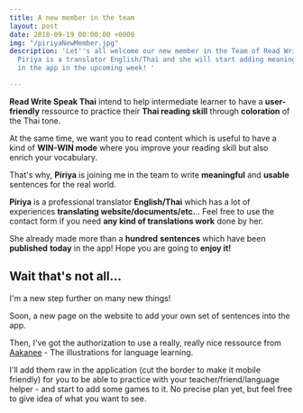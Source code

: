 ```yaml
---
title: A new member in the team
layout: post
date: 2018-09-19 00:00:00 +0000
img: "/piriyaNewMember.jpg"
description: 'Let''s all welcome our new member in the Team of Read Write Speak Thai.
  Piriya is a translator English/Thai and she will start adding meaningful sentences
  in the app in the upcoming week! '

---
```

**Read Write Speak Thai** intend to help intermediate learner to have a **user-friendly** ressource to practice their **Thai reading skill** through **coloration** of the Thai tone.

At the same time, we want you to read content which is useful to have a kind of **WIN-WIN mode** where you improve your reading skill but also enrich your vocabulary.

That's why, **Piriya** is joining me in the team to write **meaningful** and **usable** sentences for the real world.

**Piriya** is a professional translator **English/Thai** which has a lot of experiences **translating website/documents/etc.**.. Feel free to use the contact form if you need **any kind of translations work** done by her.

She already made more than a **hundred** **sentences** which have been **published** **today** in the app! Hope you are going to **enjoy it!**

## Wait that's not all...

I'm a new step further on many new things!

Soon, a new page on the website to add your own set of sentences into the app.

Then, I've got the authorization to use a really, really nice ressource from [Aakanee](http://www.aakanee.com/illustrations.html) - The illustrations for language learning.

I'll add them raw in the application (cut the border to make it mobile friendly) for you to be able to practice with your teacher/friend/language helper - and start to add some games to it. No precise plan yet, but feel free to give idea of what you want to see.